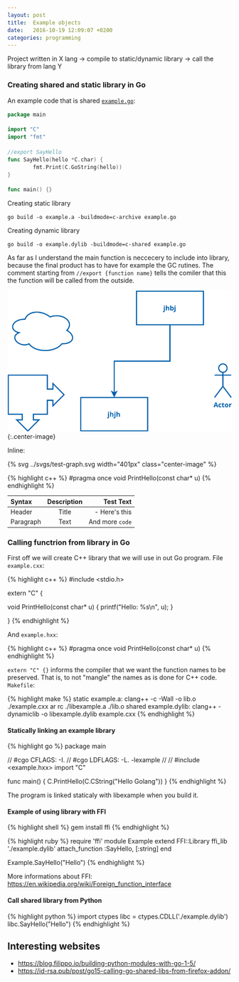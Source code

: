 ```yaml
---
layout: post
title:  Example objects
date:   2016-10-19 12:09:07 +0200
categories: programming
---
```



Project written in X lang &rarr; compile to static/dynamic library &rarr; call the library from lang Y

### Creating shared and static library in Go

An example code that is shared [`example.go`](https://github.com/artur-gurgul/codebook):

``` go
package main

import "C"
import "fmt"

//export SayHello
func SayHello(hello *C.char) {
		fmt.Print(C.GoString(hello))
}

func main() {}
```

Creating static library

```
go build -o example.a -buildmode=c-archive example.go
```

Creating dynamic library

```
go build -o example.dylib -buildmode=c-shared example.go
```



As far as I understand the main function is neccecery to include into library, because the final product has to have for example the GC rutines. The comment starting from `//export {function name}` tells the comiler that this the function will be called from the outside.

![alt text](/svgs/test-graph.svg){:.center-image}

Inline:

<p>
 {% svg ../svgs/test-graph.svg width="401px" class="center-image" %}
</p>

{% highlight c++ %}
#pragma once
void PrintHello(const char* u)
{% endhighlight %}

| Syntax      | Description | Test  Text     |
| :---        |    :----:   |          ---: |
| Header      | Title       | - Here's this   |
| Paragraph   | Text        | And more `code`     |

### Calling functrion from library in Go

First off we will create C++ library that we will use in out Go program.
File `example.cxx`:

{% highlight c++ %}
#include <stdio.h>

extern "C" {

void PrintHello(const char* u) {
    printf("Hello: %s\n", u);
}

}
{% endhighlight %}

And `example.hxx`:

{% highlight c++ %}
#pragma once
void PrintHello(const char* u)
{% endhighlight %}

`extern "C" {}` informs the compiler that we want the function names to be preserved. That is, to not "mangle" the names as is done for C++ code.
`Makefile`:

{% highlight make %}
static example.a:
	clang++ -c -Wall -o lib.o ./example.cxx
	ar rc ./libexample.a ./lib.o
shared example.dylib:
	clang++ -dynamiclib -o libexample.dylib example.cxx
{% endhighlight %}


#### Statically linking an example library 

{% highlight go %}
package main

// #cgo CFLAGS: -I.
// #cgo LDFLAGS: -L. -lexample
//
// #include <example.hxx>
import "C"

func main() {
	C.PrintHello(C.CString("Hello Golang"))
}
{% endhighlight %}

The program is linked staticaly with libexample when you build it.

#### Example of using library with FFI

{% highlight shell %}
gem install ffi
{% endhighlight %}

{% highlight ruby %}
require 'ffi'
module Example
  extend FFI::Library
  ffi_lib './example.dylib'
  attach_function :SayHello, [:string]
end

Example.SayHello("Hello")
{% endhighlight %}

More informations about FFI: https://en.wikipedia.org/wiki/Foreign_function_interface

#### Call shared library from Python

{% highlight python %}
import ctypes
libc = ctypes.CDLL('./example.dylib')
libc.SayHello("Hello")
{% endhighlight %}

## Interesting websites

- https://blog.filippo.io/building-python-modules-with-go-1-5/
- https://id-rsa.pub/post/go15-calling-go-shared-libs-from-firefox-addon/